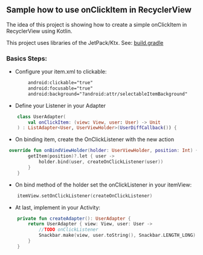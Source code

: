 ## Sample how to use onClickItem in RecyclerView

The idea of this project is showing how to create a simple onClickItem
in RecyclerView using Kotlin.

This project uses libraries of the JetPack/Ktx. See: [build.gradle](app/build.gradle)

### Basics Steps:

- Configure your item.xml to clickable:

``` xml
        android:clickable="true"
        android:focusable="true"
        android:background="?android:attr/selectableItemBackground"
```

- Define your Listener in your Adapter

``` kotlin
    class UserAdapter(
        val onClickItem: (view: View, user: User) -> Unit
    ) : ListAdapter<User, UserViewHolder>(UserDiffCallback()) {
```

- On binding item, create the OnClickListener with the new action

``` kotlin
 override fun onBindViewHolder(holder: UserViewHolder, position: Int) {
        getItem(position)?.let { user ->
            holder.bind(user, createOnClickListener(user))
        }
    }
```

- On bind method of the holder set the onClickListener in your itemView:

``` kotlin
    itemView.setOnClickListener(createOnClickListener)
``` 

- At last, implement in your Activity:

``` kotlin
    private fun createAdapter(): UserAdapter {
        return UserAdapter { view: View, user: User ->
            //TODO onClickListener
            Snackbar.make(view, user.toString(), Snackbar.LENGTH_LONG).show()
        }
    }
```